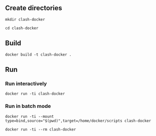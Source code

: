 ## Create directories

```
mkdir clash-docker
```

```
cd clash-docker
```

## Build

```
docker build -t clash-docker .
```


## Run



### Run interactively

```
docker run -ti clash-docker
```
### Run in batch mode

```
docker run -ti --mount type=bind,source="$(pwd)",target=/home/docker/scripts clash-docker 

```

```
docker run -ti --rm clash-docker
```
